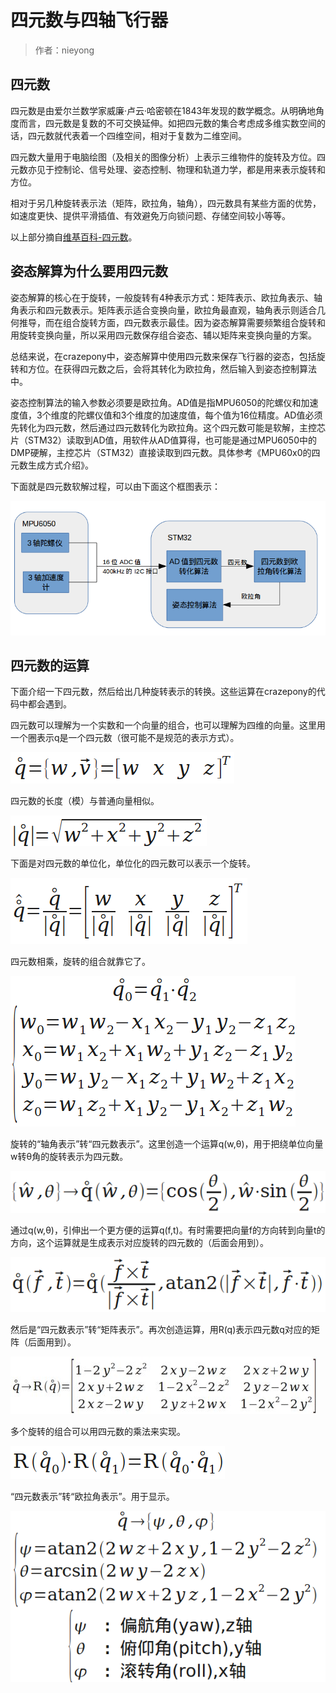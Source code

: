 
#  四元数与四轴飞行器


> 作者：nieyong

## 四元数
四元数是由爱尔兰数学家威廉·卢云·哈密顿在1843年发现的数学概念。从明确地角度而言，四元数是复数的不可交换延伸。如把四元数的集合考虑成多维实数空间的话，四元数就代表着一个四维空间，相对于复数为二维空间。

四元数大量用于电脑绘图（及相关的图像分析）上表示三维物件的旋转及方位。四元数亦见于控制论、信号处理、姿态控制、物理和轨道力学，都是用来表示旋转和方位。

相对于另几种旋转表示法（矩阵，欧拉角，轴角），四元数具有某些方面的优势，如速度更快、提供平滑插值、有效避免万向锁问题、存储空间较小等等。

以上部分摘自[维基百科-四元数](http://zh.wikipedia.org/wiki/%E5%9B%9B%E5%85%83%E6%95%B0)。

## 姿态解算为什么要用四元数
姿态解算的核心在于旋转，一般旋转有4种表示方式：矩阵表示、欧拉角表示、轴角表示和四元数表示。矩阵表示适合变换向量，欧拉角最直观，轴角表示则适合几何推导，而在组合旋转方面，四元数表示最佳。因为姿态解算需要频繁组合旋转和用旋转变换向量，所以采用四元数保存组合姿态、辅以矩阵来变换向量的方案。

总结来说，在crazepony中，姿态解算中使用四元数来保存飞行器的姿态，包括旋转和方位。在获得四元数之后，会将其转化为欧拉角，然后输入到姿态控制算法中。

姿态控制算法的输入参数必须要是欧拉角。AD值是指MPU6050的陀螺仪和加速度值，3个维度的陀螺仪值和3个维度的加速度值，每个值为16位精度。AD值必须先转化为四元数，然后通过四元数转化为欧拉角。这个四元数可能是软解，主控芯片（STM32）读取到AD值，用软件从AD值算得，也可能是通过MPU6050中的DMP硬解，主控芯片（STM32）直接读取到四元数。具体参考《MPU60x0的四元数生成方式介绍》。

下面就是四元数软解过程，可以由下面这个框图表示：

![](/assets/img/mpu6050-quaternion.png)


## 四元数的运算
下面介绍一下四元数，然后给出几种旋转表示的转换。这些运算在crazepony的代码中都会遇到。

四元数可以理解为一个实数和一个向量的组合，也可以理解为四维的向量。这里用一个圈表示q是一个四元数（很可能不是规范的表示方式）。

![](/assets/img/quaternions-01.png)

四元数的长度（模）与普通向量相似。

![](/assets/img/quaternions-02.png)


下面是对四元数的单位化，单位化的四元数可以表示一个旋转。

![](/assets/img/quaternions-03.png)


四元数相乘，旋转的组合就靠它了。

![](/assets/img/quaternions-04.png)

旋转的“轴角表示”转“四元数表示”。这里创造一个运算q(w,θ)，用于把绕单位向量w转θ角的旋转表示为四元数。

![](/assets/img/quaternions-05.png)

通过q(w,θ)，引伸出一个更方便的运算q(f,t)。有时需要把向量f的方向转到向量t的方向，这个运算就是生成表示对应旋转的四元数的（后面会用到）。

![](/assets/img/quaternions-06.png)

然后是“四元数表示”转“矩阵表示”。再次创造运算，用R(q)表示四元数q对应的矩阵（后面用到）。

![](/assets/img/quaternions-07.jpg)

多个旋转的组合可以用四元数的乘法来实现。

![](/assets/img/quaternions-08.png)


“四元数表示”转“欧拉角表示”。用于显示。

![](/assets/img/quaternions-09.png)



